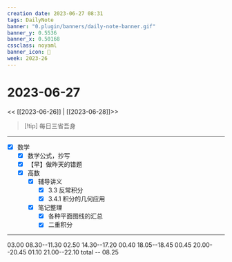 ```yaml
---
creation date: 2023-06-27 08:31
tags: DailyNote
banner: "0.plugin/banners/daily-note-banner.gif"
banner_y: 0.5536
banner_x: 0.50168
cssclass: noyaml
banner_icon: 💌
week: 2023-26
---
```


# 2023-06-27

<< [[2023-06-26]] | [[2023-06-28]]>>


> [!tip] 每日三省吾身
> 

---

- [x] 数学
	- [x] 数学公式，抄写
	- [x] 【早】做昨天的错题
	- [x] 高数
		- [x] 辅导讲义 
			- [x] 3.3 反常积分
			- [x] 3.4.1 积分的几何应用
		- [x] 笔记整理
			- [x] 各种平面图线的汇总
			- [x] 二重积分

---

03.00 08.30--11.30
02.50 14.30--17.20
00.40 18.05--18.45
00.45 20.00--20.45
01.10 21.00--22.10
total -- 08.25